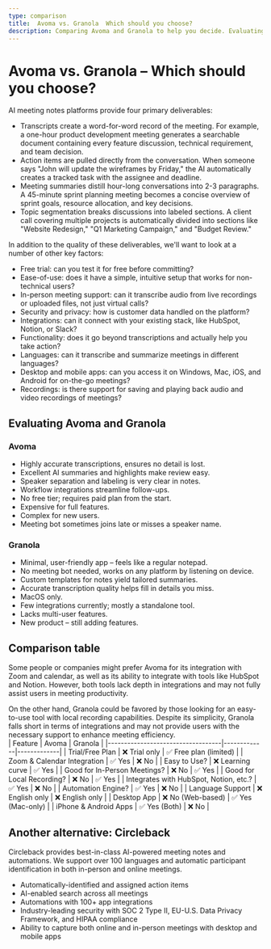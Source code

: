 ```yaml
---
type: comparison
title:  Avoma vs. Granola  Which should you choose?
description: Comparing Avoma and Granola to help you decide. Evaluating features, benefits, and drawbacks. Explore Circleback as an alternative option.
---
```


# Avoma vs. Granola – Which should you choose?  
AI meeting notes platforms provide four primary deliverables:  
  
* Transcripts create a word-for-word record of the meeting. For example, a one-hour product development meeting generates a searchable document containing every feature discussion, technical requirement, and team decision.  
* Action items are pulled directly from the conversation. When someone says "John will update the wireframes by Friday," the AI automatically creates a tracked task with the assignee and deadline.  
* Meeting summaries distill hour-long conversations into 2-3 paragraphs. A 45-minute sprint planning meeting becomes a concise overview of sprint goals, resource allocation, and key decisions.  
* Topic segmentation breaks discussions into labeled sections. A client call covering multiple projects is automatically divided into sections like "Website Redesign," "Q1 Marketing Campaign," and "Budget Review."  
  
In addition to the quality of these deliverables, we'll want to look at a number of other key factors:  
  
* Free trial: can you test it for free before committing?  
* Ease-of-use: does it have a simple, intuitive setup that works for non-technical users?  
* In-person meeting support: can it transcribe audio from live recordings or uploaded files, not just virtual calls?  
* Security and privacy: how is customer data handled on the platform?  
* Integrations: can it connect with your existing stack, like HubSpot, Notion, or Slack?  
* Functionality: does it go beyond transcriptions and actually help you take action?  
* Languages: can it transcribe and summarize meetings in different languages?  
* Desktop and mobile apps: can you access it on Windows, Mac, iOS, and Android for on-the-go meetings?  
* Recordings: is there support for saving and playing back audio and video recordings of meetings?    
## Evaluating Avoma and Granola  
### Avoma
- Highly accurate transcriptions, ensures no detail is lost.
- Excellent AI summaries and highlights make review easy.
- Speaker separation and labeling is very clear in notes.
- Workflow integrations streamline follow-ups.
- No free tier; requires paid plan from the start.
- Expensive for full features.
- Complex for new users.
- Meeting bot sometimes joins late or misses a speaker name.

### Granola
- Minimal, user-friendly app – feels like a regular notepad.
- No meeting bot needed, works on any platform by listening on device.
- Custom templates for notes yield tailored summaries.
- Accurate transcription quality helps fill in details you miss.
- MacOS only.
- Few integrations currently; mostly a standalone tool.
- Lacks multi-user features.
- New product – still adding features.  
## Comparison table    
Some people or companies might prefer Avoma for its integration with Zoom and calendar, as well as its ability to integrate with tools like HubSpot and Notion. However, both tools lack depth in integrations and may not fully assist users in meeting productivity.

On the other hand, Granola could be favored by those looking for an easy-to-use tool with local recording capabilities. Despite its simplicity, Granola falls short in terms of integrations and may not provide users with the necessary support to enhance meeting efficiency.  
| Feature                           | Avoma       | Granola     |
|-----------------------------------|-------------|-------------|
| Trial/Free Plan                   | ❌ Trial only | ✅ Free plan (limited) |
| Zoom & Calendar Integration        | ✅ Yes       | ❌ No        |
| Easy to Use?                      | ❌ Learning curve | ✅ Yes       |
| Good for In-Person Meetings?       | ❌ No        | ✅ Yes       |
| Good for Local Recording?          | ❌ No        | ✅ Yes       |
| Integrates with HubSpot, Notion, etc.? | ✅ Yes       | ❌ No        |
| Automation Engine?                 | ✅ Yes       | ❌ No        |
| Language Support                  | ❌ English only | ❌ English only |
| Desktop App                       | ❌ No (Web-based) | ✅ Yes (Mac-only) |
| iPhone & Android Apps             | ✅ Yes (Both) | ❌ No        |  
## Another alternative: Circleback  
Circleback provides best-in-class AI-powered meeting notes and automations. We support over 100 languages and automatic participant identification in both in-person and online meetings.  
  
* Automatically-identified and assigned action items  
* AI-enabled search across all meetings  
* Automations with 100+ app integrations  
* Industry-leading security with SOC 2 Type II, EU-U.S. Data Privacy Framework, and HIPAA compliance  
* Ability to capture both online and in-person meetings with desktop and mobile apps  